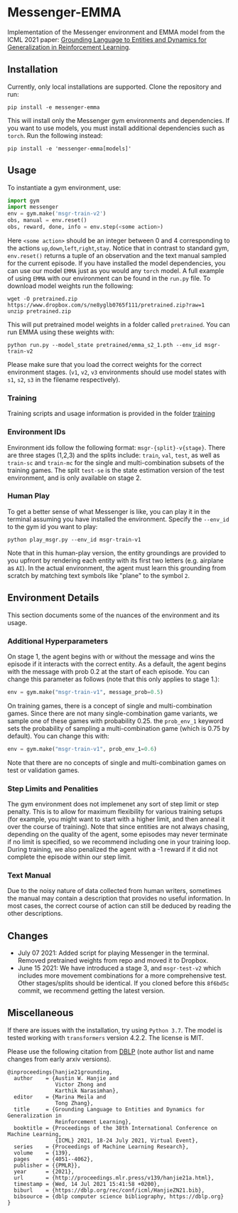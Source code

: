 # Messenger-EMMA
Implementation of the Messenger environment and EMMA model from the ICML 2021 paper: [Grounding Language to Entities and Dynamics for Generalization in Reinforcement Learning](https://arxiv.org/abs/2101.07393). 

## Installation
Currently, only local installations are supported. Clone the repository and run:
```
pip install -e messenger-emma
```
This will install only the Messenger gym environments and dependencies. If you want to use models, you must install additional dependencies such as `torch`. Run the following instead:
```
pip install -e 'messenger-emma[models]'
```

## Usage
To instantiate a gym environment, use:
```python
import gym
import messenger
env = gym.make('msgr-train-v2')
obs, manual = env.reset()
obs, reward, done, info = env.step(<some action>)
```
Here `<some action>` should be an integer between 0 and 4 corresponding to the actions `up`,`down`,`left`,`right`,`stay`. Notice that in contrast to standard gym, `env.reset()` returns a tuple of an observation and the text manual sampled for the current episode. If you have installed the model dependencies, you can use our model `EMMA` just as you would any `torch` model. A full example of using `EMMA` with our environment can be found in the `run.py` file. To download model weights run the following:
```
wget -O pretrained.zip https://www.dropbox.com/s/ne8yglb0765f111/pretrained.zip?raw=1
unzip pretrained.zip
```
This will put pretrained model weights in a folder called `pretrained`. You can run EMMA using these weights with:
```
python run.py --model_state pretrained/emma_s2_1.pth --env_id msgr-train-v2
```
 Please make sure that you load the correct weights for the correct environment stages. (`v1`, `v2`, `v3` environments should use model states with `s1`, `s2`, `s3` in the filename respectively).

 ### Training

Training scripts and usage information is provided in the folder [training](./training/)

### Environment IDs
Environment ids follow the following format: `msgr-{split}-v{stage}`. There are three stages (1,2,3) and the splits include: `train`, `val`, `test`, as well as `train-sc` and `train-mc` for the single and multi-combination subsets of the training games. The split `test-se` is the state estimation version of the test environment, and is only available on stage 2.

### Human Play
To get a better sense of what Messenger is like, you can play it in the terminal assuming you have installed the environment. Specify the `--env_id` to the gym id you want to play:
```
python play_msgr.py --env_id msgr-train-v1
```
Note that in this human-play version, the entity groundings are provided to you upfront by rendering each entity with its first two letters (e.g. airplane as `AI`). In the actual environment, the agent must learn this grounding from scratch by matching text symbols like "plane" to the symbol `2`.

## Environment Details
This section documents some of the nuances of the environment and its usage.

### Additional Hyperparameters

On stage 1, the agent begins with or without the message and wins the episode if it interacts with the correct entity. As a default, the agent begins with the message with prob 0.2 at the start of each episode. You can change this parameter as follows (note that this only applies to stage 1.):
```python
env = gym.make("msgr-train-v1", message_prob=0.5)
```

On training games, there is a concept of single and multi-combination games. Since there are not many single-combination game variants, we sample one of these games with probability 0.25. the `prob_env_1` keyword sets the probability of sampling a multi-combination game (which is 0.75 by default). You can change this with:
```python
env = gym.make("msgr-train-v1", prob_env_1=0.6)
```
Note that there are no concepts of single and multi-combination games on test or validation games.

### Step Limits and Penalities

The gym environment does not implemenet any sort of step limit or step penalty. This is to allow for maximum flexibility for various training setups (for example, you might want to start with a higher limit, and then anneal it over the course of training). Note that since entities are not always chasing, depending on the quality of the agent, some episodes may never terminate if no limit is specified, so we recommend including one in your training loop. During training, we also penalized the agent with a -1 reward if it did not complete the episode within our step limit.

### Text Manual

Due to the noisy nature of data collected from human writers, sometimes the manual may contain a description that provides no useful information. In most cases, the correct course of action can still be deduced by reading the other descriptions.

## Changes
- July 07 2021: Added script for playing Messenger in the terminal. Removed pretrained weights from repo and moved it to Dropbox.
- June 15 2021: We have introduced a stage 3, and `msgr-test-v2` which includes more movement combinations for a more comprehensive test. Other stages/splits should be identical. If you cloned before this `8f6bd5c` commit, we recommend getting the latest version.

## Miscellaneous
If there are issues with the installation, try using `Python 3.7`. The model is tested working with `transformers` version 4.2.2. The license is MIT.

Please use the following citation from [DBLP](https://dblp.org/rec/conf/icml/HanjieZN21.html?view=bibtex) (note author list and name changes from early arxiv versions).

```
@inproceedings{hanjie21grounding,
  author    = {Austin W. Hanjie and
               Victor Zhong and
               Karthik Narasimhan},
  editor    = {Marina Meila and
               Tong Zhang},
  title     = {Grounding Language to Entities and Dynamics for Generalization in
               Reinforcement Learning},
  booktitle = {Proceedings of the 38th International Conference on Machine Learning,
               {ICML} 2021, 18-24 July 2021, Virtual Event},
  series    = {Proceedings of Machine Learning Research},
  volume    = {139},
  pages     = {4051--4062},
  publisher = {{PMLR}},
  year      = {2021},
  url       = {http://proceedings.mlr.press/v139/hanjie21a.html},
  timestamp = {Wed, 14 Jul 2021 15:41:58 +0200},
  biburl    = {https://dblp.org/rec/conf/icml/HanjieZN21.bib},
  bibsource = {dblp computer science bibliography, https://dblp.org}
}
```